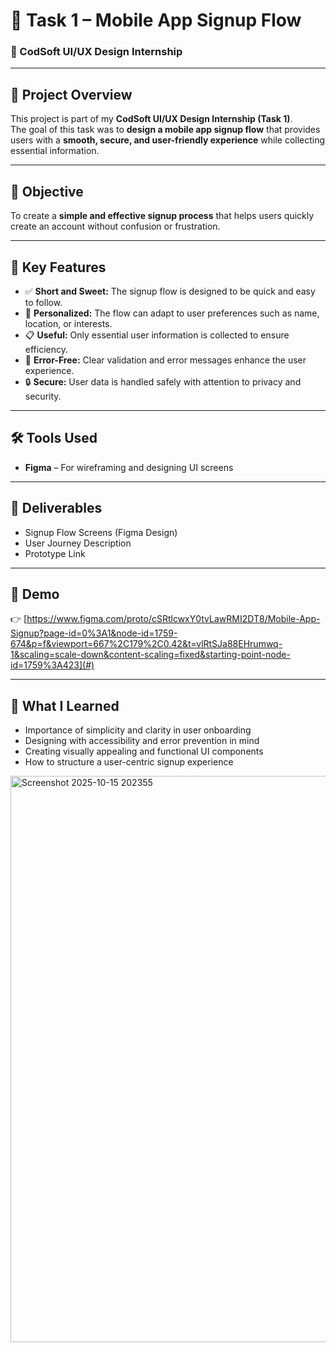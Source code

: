 # 🚀 Task 1 – Mobile App Signup Flow  

### 🎨 CodSoft UI/UX Design Internship  

---

## 📱 Project Overview  
This project is part of my **CodSoft UI/UX Design Internship (Task 1)**.  
The goal of this task was to **design a mobile app signup flow** that provides users with a **smooth, secure, and user-friendly experience** while collecting essential information.

---

## 🎯 Objective  
To create a **simple and effective signup process** that helps users quickly create an account without confusion or frustration.  

---

## 🧩 Key Features  
- ✅ **Short and Sweet:** The signup flow is designed to be quick and easy to follow.  
- 🎯 **Personalized:** The flow can adapt to user preferences such as name, location, or interests.  
- 📋 **Useful:** Only essential user information is collected to ensure efficiency.  
- 🧠 **Error-Free:** Clear validation and error messages enhance the user experience.  
- 🔒 **Secure:** User data is handled safely with attention to privacy and security.  

---

## 🛠️ Tools Used  
- **Figma** – For wireframing and designing UI screens 
---

## 📂 Deliverables  
- Signup Flow Screens (Figma Design)  
- User Journey Description  
- Prototype Link  

---

## 🎥 Demo  
👉 [https://www.figma.com/proto/cSRtlcwxY0tvLawRMI2DT8/Mobile-App-Signup?page-id=0%3A1&node-id=1759-674&p=f&viewport=667%2C179%2C0.42&t=vlRtSJa88EHrumwq-1&scaling=scale-down&content-scaling=fixed&starting-point-node-id=1759%3A423](#)  


---

## 🧠 What I Learned  
- Importance of simplicity and clarity in user onboarding  
- Designing with accessibility and error prevention in mind  
- Creating visually appealing and functional UI components  
- How to structure a user-centric signup experience  


<img width="1915" height="906" alt="Screenshot 2025-10-15 202355" src="https://github.com/user-attachments/assets/e0164a88-75e1-4fa0-b3ca-360c1f2bc85a" />

